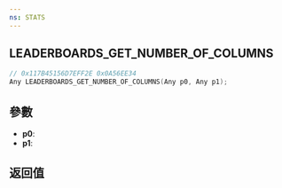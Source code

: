 ```yaml
---
ns: STATS
---
```

## LEADERBOARDS_GET_NUMBER_OF_COLUMNS

```c
// 0x117B45156D7EFF2E 0x0A56EE34
Any LEADERBOARDS_GET_NUMBER_OF_COLUMNS(Any p0, Any p1);
```


## 參數
* **p0**: 
* **p1**: 

## 返回值
